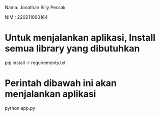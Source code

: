 Nama: Jonathan Billy Pessak

NIM : 220211060164

# Untuk menjalankan aplikasi, Install semua library yang dibutuhkan
pip install -r requirements.txt

# Perintah dibawah ini akan menjalankan aplikasi
python app.py

